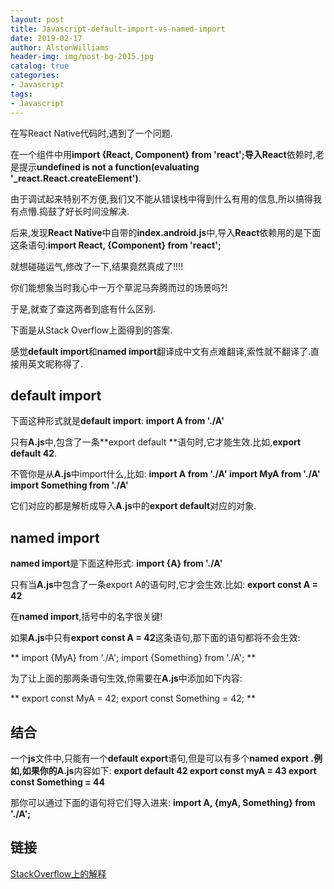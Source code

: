 ```yaml
---
layout: post
title: Javascript-default-import-vs-named-import
date: 2019-02-17
author: AlstonWilliams
header-img: img/post-bg-2015.jpg
catalog: true
categories:
- Javascript
tags:
- Javascript
---
```

在写React Native代码时,遇到了一个问题.

在一个组件中用**import {React, Component} from 'react';**导入**React**依赖时,老是提示**undefined is not a function(evaluating '_react.React.createElement')**.

由于调试起来特别不方便,我们又不能从错误栈中得到什么有用的信息,所以搞得我有点懵.捣鼓了好长时间没解决.

后来,发现**React Native**中自带的**index.android.js**中,导入**React**依赖用的是下面这条语句:**import React, {Component} from 'react';**

就想碰碰运气,修改了一下,结果竟然真成了!!!!

你们能想象当时我心中一万个草泥马奔腾而过的场景吗?!

于是,就查了查这两者到底有什么区别.

下面是从Stack Overflow上面得到的答案.

感觉**default import**和**named import**翻译成中文有点难翻译,索性就不翻译了.直接用英文昵称得了.

## default import

下面这种形式就是**default import**:
**import A from './A'**

只有**A.js**中,包含了一条**export default **语句时,它才能生效.比如,**export default 42**.

不管你是从**A.js**中import什么,比如:
**import A from './A'
import MyA from './A'
import Something from './A'**

它们对应的都是解析成导入**A.js**中的**export default**对应的对象.

## named import

**named import**是下面这种形式:
**import {A} from './A'**

只有当**A.js**中包含了一条export A的语句时,它才会生效.比如:
**export const A = 42**

在**named import**,括号中的名字很关键!

如果**A.js**中只有**export const A = 42**这条语句,那下面的语句都将不会生效:

**
import {MyA} from './A';
import {Something} from './A';
**

为了让上面的那两条语句生效,你需要在**A.js**中添加如下内容:

**
export const MyA = 42;
export const Something = 42;
**

## 结合
一个**js**文件中,只能有一个**default export**语句,但是可以有多个**named export **.例如,如果你的**A.js**内容如下:
**export default 42
export const myA = 43
export const Something = 44**

那你可以通过下面的语句将它们导入进来:
**import A, {myA, Something} from './A';**

## 链接
[StackOverflow上的解释](http://stackoverflow.com/questions/36795819/when-should-i-use-curly-braces-for-es6-import)
